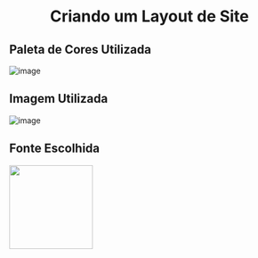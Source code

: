 <h1 align="center">Criando um Layout de Site</h1>

## Paleta de Cores Utilizada
![image](https://user-images.githubusercontent.com/79856769/140595173-fa6ccdfe-2be6-4cca-9c9e-7ff460f69782.png)

## Imagem Utilizada
![image](https://user-images.githubusercontent.com/79856769/140595631-821c1f13-ead6-4e8e-a63e-df9bc528cb4a.png)

## Fonte Escolhida
<a href="https://fonts.google.com/specimen/Yomogi?query=Yomogi" ><img width="150" src="https://cdn.jsdelivr.net/gh/devicons/devicon/icons/google/google-original.svg"/></a>
